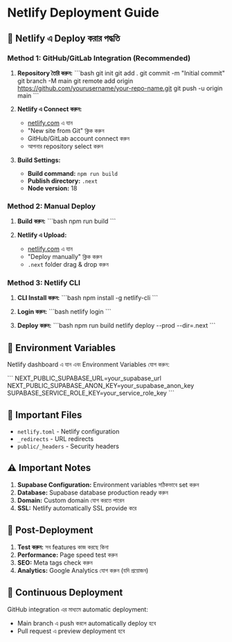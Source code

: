 # Netlify Deployment Guide

## 🚀 Netlify এ Deploy করার পদ্ধতি

### Method 1: GitHub/GitLab Integration (Recommended)

1. **Repository তৈরি করুন:**
   \`\`\`bash
   git init
   git add .
   git commit -m "Initial commit"
   git branch -M main
   git remote add origin https://github.com/yourusername/your-repo-name.git
   git push -u origin main
   \`\`\`

2. **Netlify এ Connect করুন:**
   - [netlify.com](https://netlify.com) এ যান
   - "New site from Git" ক্লিক করুন
   - GitHub/GitLab account connect করুন
   - আপনার repository select করুন

3. **Build Settings:**
   - **Build command:** `npm run build`
   - **Publish directory:** `.next`
   - **Node version:** 18

### Method 2: Manual Deploy

1. **Build করুন:**
   \`\`\`bash
   npm run build
   \`\`\`

2. **Netlify এ Upload:**
   - [netlify.com](https://netlify.com) এ যান
   - "Deploy manually" ক্লিক করুন
   - `.next` folder drag & drop করুন

### Method 3: Netlify CLI

1. **CLI Install করুন:**
   \`\`\`bash
   npm install -g netlify-cli
   \`\`\`

2. **Login করুন:**
   \`\`\`bash
   netlify login
   \`\`\`

3. **Deploy করুন:**
   \`\`\`bash
   npm run build
   netlify deploy --prod --dir=.next
   \`\`\`

## 🔧 Environment Variables

Netlify dashboard এ যান এবং Environment Variables যোগ করুন:

\`\`\`
NEXT_PUBLIC_SUPABASE_URL=your_supabase_url
NEXT_PUBLIC_SUPABASE_ANON_KEY=your_supabase_anon_key
SUPABASE_SERVICE_ROLE_KEY=your_service_role_key
\`\`\`

## 📁 Important Files

- `netlify.toml` - Netlify configuration
- `_redirects` - URL redirects
- `public/_headers` - Security headers

## ⚠️ Important Notes

1. **Supabase Configuration:** Environment variables সঠিকভাবে set করুন
2. **Database:** Supabase database production ready করুন
3. **Domain:** Custom domain যোগ করতে পারেন
4. **SSL:** Netlify automatically SSL provide করে

## 🎯 Post-Deployment

1. **Test করুন:** সব features কাজ করছে কিনা
2. **Performance:** Page speed test করুন
3. **SEO:** Meta tags check করুন
4. **Analytics:** Google Analytics যোগ করুন (যদি প্রয়োজন)

## 🔄 Continuous Deployment

GitHub integration এর মাধ্যমে automatic deployment:
- Main branch এ push করলে automatically deploy হবে
- Pull request এ preview deployment হবে
